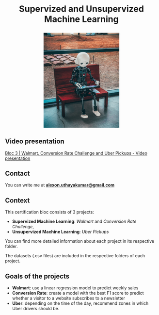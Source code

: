 # <p align="center">Supervized and Unsupervized Machine Learning</p>

<p align="center"> <img src="ml_image.jpg" width="250"> </p>


## Video presentation

[Bloc 3 | Walmart, Conversion Rate Challenge and Uber Pickups - Video presentation](https://share.vidyard.com/watch/icCuiq5ypMMAgLfBvetnhm?)

## Contact

You can write me at **alexon.uthayakumar@gmail.com**

## Context 

This certification bloc consists of 3 projects:
- **Supervized Machine Learning**: *Walmart* and *Conversion Rate Challenge*,
- **Unsupervized Machine Learning**: *Uber Pickups*

You can find more detailed information about each project in its respective folder.

The datasets (.csv files) are included in the respective folders of each project. 

## Goals of the projects
 - **Walmart**: use a linear regression model to predict weekly sales 
 - **Conversion Rate**: create a model with the best F1 score to predict whether a visitor to a website subscribes to a newsletter
 - **Uber**: depending on the time of the day, recommend zones in which Uber drivers should be.